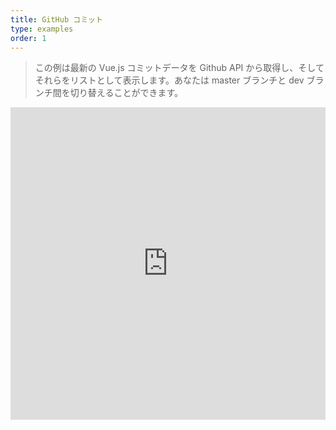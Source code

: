 ```yaml
---
title: GitHub コミット
type: examples
order: 1
---
```


> この例は最新の Vue.js コミットデータを Github API から取得し、そしてそれらをリストとして表示します。あなたは master ブランチと dev ブランチ間を切り替えることができます。

<iframe width="100%" height="500" src="https://jsfiddle.net/yyx990803/cLvadprL/embedded/result,html,js,css" allowfullscreen="allowfullscreen" frameborder="0"></iframe>
